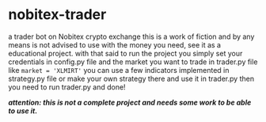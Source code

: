# nobitex-trader
a trader bot on Nobitex crypto exchange
this is a work of fiction and by any means is not advised to use with the money you need, see it as a educational project.
with that said to run the project you simply set your credentials in config.py file
and the market you want to trade in trader.py file like ```market = 'XLMIRT'```
you can use a few indicators implemented in strategy.py file or make your own strategy there and use it in trader.py
then you need to run trader.py and done!


***attention: this is not a complete project and needs some work to be able to use it.***
